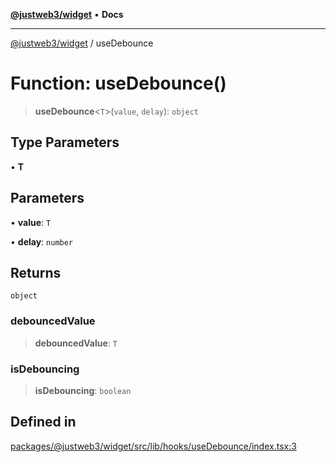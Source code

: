 [**@justweb3/widget**](../README.md) • **Docs**

***

[@justweb3/widget](../globals.md) / useDebounce

# Function: useDebounce()

> **useDebounce**\<`T`\>(`value`, `delay`): `object`

## Type Parameters

• **T**

## Parameters

• **value**: `T`

• **delay**: `number`

## Returns

`object`

### debouncedValue

> **debouncedValue**: `T`

### isDebouncing

> **isDebouncing**: `boolean`

## Defined in

[packages/@justweb3/widget/src/lib/hooks/useDebounce/index.tsx:3](https://github.com/JustaName-id/JustaName-sdk/blob/dc845c10af242e3ca87d95ef392516ac0bfa8b95/packages/@justweb3/widget/src/lib/hooks/useDebounce/index.tsx#L3)
